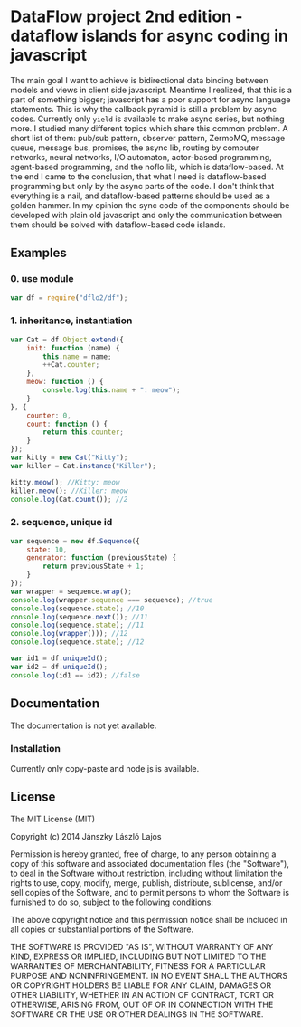 # DataFlow project 2nd edition - dataflow islands for async coding in javascript

The main goal I want to achieve is bidirectional data binding between models and views in client side javascript. Meantime I realized, that
this is a part of something bigger; javascript has a poor support for async language statements. This is why the callback pyramid is still a
problem by async codes. Currently only `yield` is available to make async series, but nothing more. I studied many different topics which share this
common problem. A short list of them: pub/sub pattern, observer pattern, ZermoMQ, message queue, message bus, promises, the async
lib, routing by computer networks, neural networks, I/O automaton, actor-based programming, agent-based programming, and the noflo lib, which
is dataflow-based. At the end I came to the conclusion, that what I need is dataflow-based programming but only by the async parts of the code.
I don't think that everything is a nail, and dataflow-based patterns should be used as a golden hammer. In my opinion the
sync code of the components should be developed with plain old javascript and only the communication between them
should be solved with dataflow-based code islands.

## Examples

### 0. use module
```js
var df = require("dflo2/df");
```

### 1. inheritance, instantiation
```js
var Cat = df.Object.extend({
    init: function (name) {
        this.name = name;
        ++Cat.counter;
    },
    meow: function () {
        console.log(this.name + ": meow");
    }
}, {
    counter: 0,
    count: function () {
        return this.counter;
    }
});
var kitty = new Cat("Kitty");
var killer = Cat.instance("Killer");

kitty.meow(); //Kitty: meow
killer.meow(); //Killer: meow
console.log(Cat.count()); //2
```

### 2. sequence, unique id

```js
var sequence = new df.Sequence({
    state: 10,
    generator: function (previousState) {
        return previousState + 1;
    }
});
var wrapper = sequence.wrap();
console.log(wrapper.sequence === sequence); //true
console.log(sequence.state); //10
console.log(sequence.next()); //11
console.log(sequence.state); //11
console.log(wrapper())); //12
console.log(sequence.state); //12
```

```js
var id1 = df.uniqueId();
var id2 = df.uniqueId();
console.log(id1 == id2); //false
```

## Documentation

The documentation is not yet available.

### Installation

Currently only copy-paste and node.js is available.

## License

The MIT License (MIT)

Copyright (c) 2014 Jánszky László Lajos

Permission is hereby granted, free of charge, to any person obtaining a copy
of this software and associated documentation files (the "Software"), to deal
in the Software without restriction, including without limitation the rights
to use, copy, modify, merge, publish, distribute, sublicense, and/or sell
copies of the Software, and to permit persons to whom the Software is
furnished to do so, subject to the following conditions:

The above copyright notice and this permission notice shall be included in all
copies or substantial portions of the Software.

THE SOFTWARE IS PROVIDED "AS IS", WITHOUT WARRANTY OF ANY KIND, EXPRESS OR
IMPLIED, INCLUDING BUT NOT LIMITED TO THE WARRANTIES OF MERCHANTABILITY,
FITNESS FOR A PARTICULAR PURPOSE AND NONINFRINGEMENT. IN NO EVENT SHALL THE
AUTHORS OR COPYRIGHT HOLDERS BE LIABLE FOR ANY CLAIM, DAMAGES OR OTHER
LIABILITY, WHETHER IN AN ACTION OF CONTRACT, TORT OR OTHERWISE, ARISING FROM,
OUT OF OR IN CONNECTION WITH THE SOFTWARE OR THE USE OR OTHER DEALINGS IN THE
SOFTWARE.